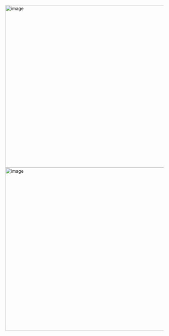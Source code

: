 <img width="909" height="518" alt="image" src="https://github.com/user-attachments/assets/995e7883-fb01-4564-9eaa-ace661b5dea1" />
<img width="938" height="519" alt="image" src="https://github.com/user-attachments/assets/4f9e4b5e-8111-4172-b850-f182de268f97" />
